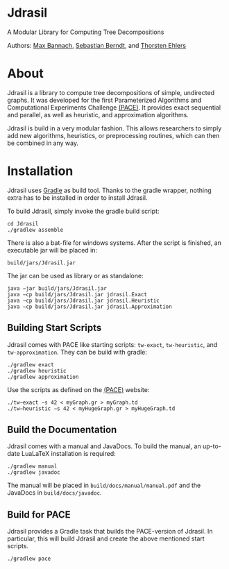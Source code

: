 # Jdrasil
A Modular Library for Computing Tree Decompositions

Authors: [Max Bannach](http://www.tcs.uni-luebeck.de/de/mitarbeiter/bannach/), [Sebastian Berndt](https://seberndt.github.io), and [Thorsten Ehlers](http://www.zs.informatik.uni-kiel.de/de/mitarbeiter)

# About
Jdrasil is a library to compute tree decompositions of simple, undirected graphs. It was developed for the first Parameterized Algorithms and Computational Experiments Challenge [(PACE)](https://pacechallenge.org). It provides exact sequential and parallel, as well as heuristic, and approximation algorithms.

Jdrasil is build in a very modular fashion. This allows researchers to simply add new algorithms, heuristics, or preprocessing routines, which can then be combined in any way.

# Installation
Jdrasil uses [Gradle](https://gradle.org) as build tool. Thanks to the gradle wrapper, nothing extra has to be installed in order to install Jdrasil.

To build Jdrasil, simply invoke the gradle build script:
```
cd Jdrasil
./gradlew assemble
```
There is also a bat-file for windows systems. After the script is finished, an executable jar will be placed in: 
```
build/jars/Jdrasil.jar
```
The jar can be used as library or as standalone:
```
java −jar build/jars/Jdrasil.jar
java −cp build/jars/Jdrasil.jar jdrasil.Exact
java −cp build/jars/Jdrasil.jar jdrasil.Heuristic
java −cp build/jars/Jdrasil.jar jdrasil.Approximation
```

## Building Start Scripts
Jdrasil comes with PACE like starting scripts: `tw-exact`, `tw-heuristic`, and `tw-approximation`. They can be build with gradle:
```
./gradlew exact
./gradlew heuristic
./gradlew approximation
```
Use the scripts as defined on the [(PACE)](https://pacechallenge.org) website:
```
./tw−exact −s 42 < myGraph.gr > myGraph.td
./tw−heuristic −s 42 < myHugeGraph.gr > myHugeGraph.td
```

## Build the Documentation
Jdrasil comes with a manual and JavaDocs. To build the manual, an up-to-date LuaLaTeX installation is required:
```
./gradlew manual
./gradlew javadoc
```
The manual will be placed in `build/docs/manual/manual.pdf` and the JavaDocs in `build/docs/javadoc`.

## Build for PACE
Jdrasil provides a Gradle task that builds the PACE-version of Jdrasil. In particular, this will build Jdrasil and create the above mentioned start scripts.
```
./gradlew pace
```

